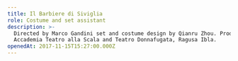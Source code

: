 ```yaml
---
title: Il Barbiere di Siviglia
role: Costume and set assistant
description: >-
  Directed by Marco Gandini set and costume design by Qianru Zhou. Produced by
  Accademia Teatro alla Scala and Teatro Donnafugata, Ragusa Ibla.
openedAt: 2017-11-15T15:27:00.000Z
---
```


